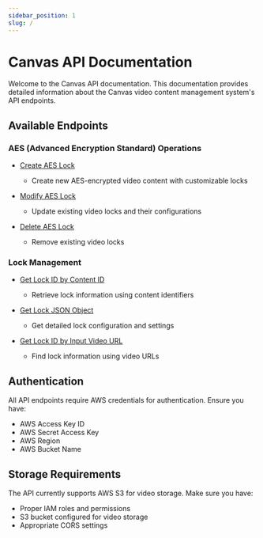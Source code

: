 ```yaml
---
sidebar_position: 1
slug: /
---
```


# Canvas API Documentation

Welcome to the Canvas API documentation. This documentation provides detailed information about the Canvas video content management system's API endpoints.

## Available Endpoints

### AES (Advanced Encryption Standard) Operations

- [Create AES Lock](/api/aes-api#create-aes-lock)
  - Create new AES-encrypted video content with customizable locks
  
- [Modify AES Lock](/api/aes-api#modify-aes-lock)
  - Update existing video locks and their configurations
  
- [Delete AES Lock](/api/aes-api#delete-aes-lock)
  - Remove existing video locks

### Lock Management

- [Get Lock ID by Content ID](/api/aes-api#get-lock-id-by-content-id)
  - Retrieve lock information using content identifiers
  
- [Get Lock JSON Object](/api/aes-api#get-lock-json-object)
  - Get detailed lock configuration and settings
  
- [Get Lock ID by Input Video URL](/api/aes-api#get-lock-id-by-input-video-url)
  - Find lock information using video URLs

## Authentication

All API endpoints require AWS credentials for authentication. Ensure you have:

- AWS Access Key ID
- AWS Secret Access Key
- AWS Region
- AWS Bucket Name

## Storage Requirements

The API currently supports AWS S3 for video storage. Make sure you have:

- Proper IAM roles and permissions
- S3 bucket configured for video storage
- Appropriate CORS settings
